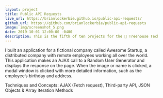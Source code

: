 ```yaml
---
layout: project
title: Public API Requests
live_url: https://brianlockerbie.github.io/public-api-requests/
github_url: https://github.com/brianlockerbie/public-api-requests
image: img/screenshot_5.png
date: 2019-10-01 12:00:00 -0400
description: This is the fifth of ten projects for the 🏡 Treehouse TechDegree Full Stack JavaScript.
---
```

I built an application for a fictional company called Awesome Startup, a distributed company with remote employees working all over the world. This application makes an AJAX call to a Random User Generator and displays the response on the page. When the image or name is clicked, a modal window is clicked with more detailed information, such as the employee’s birthday and address.

Techniques and Concepts: AJAX (Fetch request), Third-party API, JSON Objects & Array Iteration Methods